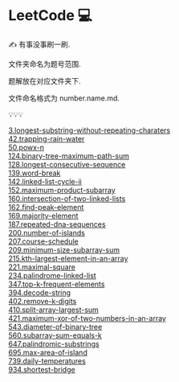 # LeetCode 💻

✍  有事没事刷一刷.

文件夹命名为题号范围.

题解放在对应文件夹下.

文件命名格式为 number.name.md.

💡💡💡

[3.longest-substring-without-repeating-charaters](/000-099/3.longest-substring-without-repeating-charaters.md)    
[42.trapping-rain-water](/000-099/42.trapping-rain-water.md)    
[50.powx-n](/000-099/50.powx-n.md)    
[124.binary-tree-maximum-path-sum](/100-199/124.binary-tree-maximum-path-sum.md)    
[128.longest-consecutive-sequence](/100-199/128.longest-consecutive-sequence.md)    
[139.word-break](/100-199/139.word-break.md)    
[142.linked-list-cycle-ii](/100-199/142.linked-list-cycle-ii.md)    
[152.maximum-product-subarray](/100-199/152.maximum-product-subarray.md)    
[160.intersection-of-two-linked-lists](/100-199/160.intersection-of-two-linked-lists.md)    
[162.find-peak-element](/100-199/162.find-peak-element.md)    
[169.majority-element](/100-199/169.majority-element.md)    
[187.repeated-dna-sequences](/100-199/187.repeated-dna-sequences.md)    
[200.number-of-islands](/200-299/200.number-of-islands.md)    
[207.course-schedule](/200-299/207.course-schedule.md)    
[209.minimum-size-subarray-sum](/200-299/209.minimum-size-subarray-sum.md)    
[215.kth-largest-element-in-an-array](/200-299/215.kth-largest-element-in-an-array.md)    
[221.maximal-square](/200-299/221.maximal-square.md)    
[234.palindrome-linked-list](/200-299/234.palindrome-linked-list.md)    
[347.top-k-frequent-elements](/300-399/347.top-k-frequent-elements.md)    
[394.decode-string](/300-399/394.decode-string.md)    
[402.remove-k-digits](/400-499/402.remove-k-digits.md)    
[410.split-array-largest-sum](/400-499/410.split-array-largest-sum.md)    
[421.maximum-xor-of-two-numbers-in-an-array](/400-499/421.maximum-xor-of-two-numbers-in-an-array.md)    
[543.diameter-of-binary-tree](/500-599/543.diameter-of-binary-tree.md)    
[560.subarray-sum-equals-k](/500-599/560.subarray-sum-equals-k.md)    
[647.palindromic-substrings](/600-699/647.palindromic-substrings.md)    
[695.max-area-of-island](/600-699/695.max-area-of-island.md)    
[739.daily-temperatures](/700-799/739.daily-temperatures.md)    
[934.shortest-bridge](/900-999/934.shortest-bridge.md)    
